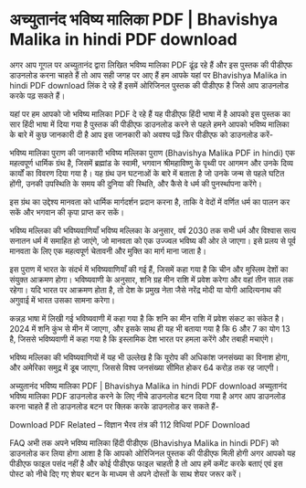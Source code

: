 <h1>अच्युतानंद भविष्य मालिका PDF | Bhavishya Malika in hindi PDF download </h1>

अगर आप गूगल पर अच्युतानंद द्वारा लिखित भविष्य मालिका PDF ढूंढ रहे हैं और इस पुस्तक की पीडीएफ डाउनलोड करना चाहते हैं तो आप सही जगह पर आए हैं हम आपके यहां पर Bhavishya Malika in hindi PDF download लिंक दे रहे हैं इसमें ओरिजिनल पुस्तक की पीडीएफ है जिसे आप डाउनलोड करके पढ़ सकते हैं।

यहां पर हम आपको जो भविष्य मालिका PDF दे रहे हैं यह पीडीएफ हिंदी भाषा में है आपको इस पुस्तक का सार हिंदी भाषा में दिया गया है पुस्तक की पीडीएफ डाउनलोड करने से पहले हमने आपको भविष्य मालिका के बारे में कुछ जानकारी दी है आप इस जानकारी को अवश्य पढ़ें फिर पीडीएफ को डाउनलोड करें-

भविष्य मालिका पुराण की जानकारी
भविष्य मल्लिका पुराण (Bhavishya Malika PDF in hindi) एक महत्वपूर्ण धार्मिक ग्रंथ है, जिसमें ब्रह्मांड के स्वामी, भगवान श्रीमहाविष्णु के पृथ्वी पर आगमन और उनके दिव्य कार्यों का विवरण दिया गया है। यह ग्रंथ उन घटनाओं के बारे में बताता है जो उनके जन्म से पहले घटित होंगी, उनकी उपस्थिति के समय की दुनिया की स्थिति, और कैसे वे धर्म की पुनर्स्थापना करेंगे।

इस ग्रंथ का उद्देश्य मानवता को धार्मिक मार्गदर्शन प्रदान करना है, ताकि वे वेदों में वर्णित धर्म का पालन कर सकें और भगवान की कृपा प्राप्त कर सकें।

भविष्य मल्लिका की भविष्यवाणियाँ
भविष्य मल्लिका के अनुसार, वर्ष 2030 तक सभी धर्म और विश्वास सत्य सनातन धर्म में समाहित हो जाएंगे, जो मानवता को एक उज्ज्वल भविष्य की ओर ले जाएगा। इसे प्रलय से पूर्व मानवता के लिए एक महत्वपूर्ण चेतावनी और मुक्ति का मार्ग माना जाता है।

इस पुराण में भारत के संदर्भ में भविष्यवाणियाँ की गई हैं, जिसमें कहा गया है कि चीन और मुस्लिम देशों का संयुक्त आक्रमण होगा। भविष्यवाणी के अनुसार, शनि ग्रह मीन राशि में प्रवेश करेगा और वहां तीन साल तक रहेगा। यदि भारत पर आक्रमण होता है, तो देश के प्रमुख नेता जैसे नरेंद्र मोदी या योगी आदित्यनाथ की अगुवाई में भारत उसका सामना करेगा।

कन्नड़ भाषा में लिखी गई भविष्यवाणी में कहा गया है कि शनि का मीन राशि में प्रवेश संकट का संकेत है। 2024 में शनि कुंभ से मीन में जाएगा, और इसके साथ ही यह भी बताया गया है कि 6 और 7 का योग 13 है, जिससे भविष्यवाणी में कहा गया है कि इस्लामिक देश भारत पर हमला करेंगे और तबाही मचाएंगे।

भविष्य मल्लिका की भविष्यवाणियों में यह भी उल्लेख है कि यूरोप की अधिकांश जनसंख्या का विनाश होगा, और अमेरिका समुद्र में डूब जाएगा, जिससे विश्व जनसंख्या सीमित होकर 64 करोड़ तक रह जाएगी।

अच्युतानंद भविष्य मालिका PDF | Bhavishya Malika in hindi PDF download
अच्युतानंद भविष्य मालिका PDF डाउनलोड करने के लिए नीचे डाउनलोड बटन दिया गया है अगर आप डाउनलोड करना चाहते हैं तो डाउनलोड बटन पर क्लिक करके डाउनलोड कर सकते हैं-

Download PDF
Related – विज्ञान भैरव तंत्र की 112 विधियां PDF Download

FAQ
अभी तक अपने भविष्य मालिका हिंदी पीडीएफ (Bhavishya Malika in hindi PDF) को डाउनलोड कर लिया होगा आशा है कि आपको ओरिजिनल पुस्तक की पीडीएफ मिली होगी अगर आपको यह पीडीएफ फाइल पसंद नहीं है और कोई पीडीएफ फाइल चाहती है तो आप हमें कमेंट करके बताएं एवं इस पोस्ट को नीचे दिए गए शेयर बटन के माध्यम से अपने दोस्तों के साथ शेयर जरूर करें।
